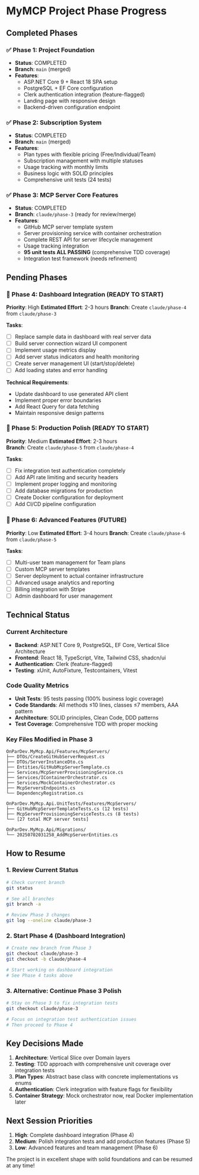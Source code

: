 # MyMCP Project Phase Progress

## Completed Phases

### ✅ Phase 1: Project Foundation
- **Status**: COMPLETED
- **Branch**: `main` (merged)
- **Features**: 
  - ASP.NET Core 9 + React 18 SPA setup
  - PostgreSQL + EF Core configuration
  - Clerk authentication integration (feature-flagged)
  - Landing page with responsive design
  - Backend-driven configuration endpoint

### ✅ Phase 2: Subscription System
- **Status**: COMPLETED  
- **Branch**: `main` (merged)
- **Features**:
  - Plan types with flexible pricing (Free/Individual/Team)
  - Subscription management with multiple statuses
  - Usage tracking with monthly limits
  - Business logic with SOLID principles
  - Comprehensive unit tests (24 tests)

### ✅ Phase 3: MCP Server Core Features
- **Status**: COMPLETED
- **Branch**: `claude/phase-3` (ready for review/merge)
- **Features**:
  - GitHub MCP server template system
  - Server provisioning service with container orchestration
  - Complete REST API for server lifecycle management
  - Usage tracking integration
  - **95 unit tests ALL PASSING** (comprehensive TDD coverage)
  - Integration test framework (needs refinement)

## Pending Phases

### 🔄 Phase 4: Dashboard Integration (READY TO START)
**Priority**: High
**Estimated Effort**: 2-3 hours
**Branch**: Create `claude/phase-4` from `claude/phase-3`

**Tasks**:
- [ ] Replace sample data in dashboard with real server data
- [ ] Build server connection wizard UI component  
- [ ] Implement usage metrics display
- [ ] Add server status indicators and health monitoring
- [ ] Create server management UI (start/stop/delete)
- [ ] Add loading states and error handling

**Technical Requirements**:
- Update dashboard to use generated API client
- Implement proper error boundaries
- Add React Query for data fetching
- Maintain responsive design patterns

### 🔄 Phase 5: Production Polish (READY TO START)
**Priority**: Medium
**Estimated Effort**: 2-3 hours  
**Branch**: Create `claude/phase-5` from `claude/phase-4`

**Tasks**:
- [ ] Fix integration test authentication completely
- [ ] Add API rate limiting and security headers
- [ ] Implement proper logging and monitoring
- [ ] Add database migrations for production
- [ ] Create Docker configuration for deployment
- [ ] Add CI/CD pipeline configuration

### 🔄 Phase 6: Advanced Features (FUTURE)
**Priority**: Low
**Estimated Effort**: 3-4 hours
**Branch**: Create `claude/phase-6` from `claude/phase-5`

**Tasks**:
- [ ] Multi-user team management for Team plans
- [ ] Custom MCP server templates
- [ ] Server deployment to actual container infrastructure
- [ ] Advanced usage analytics and reporting
- [ ] Billing integration with Stripe
- [ ] Admin dashboard for user management

## Technical Status

### Current Architecture
- **Backend**: ASP.NET Core 9, PostgreSQL, EF Core, Vertical Slice Architecture
- **Frontend**: React 18, TypeScript, Vite, Tailwind CSS, shadcn/ui
- **Authentication**: Clerk (feature-flagged)
- **Testing**: xUnit, AutoFixture, Testcontainers, Vitest

### Code Quality Metrics
- **Unit Tests**: 95 tests passing (100% business logic coverage)
- **Code Standards**: All methods ≤10 lines, classes ≤7 members, AAA pattern
- **Architecture**: SOLID principles, Clean Code, DDD patterns
- **Test Coverage**: Comprehensive TDD with proper mocking

### Key Files Modified in Phase 3
```
OnParDev.MyMcp.Api/Features/McpServers/
├── DTOs/CreateGitHubServerRequest.cs
├── DTOs/ServerInstanceDto.cs  
├── Entities/GitHubMcpServerTemplate.cs
├── Services/McpServerProvisioningService.cs
├── Services/IContainerOrchestrator.cs
├── Services/MockContainerOrchestrator.cs
├── McpServersEndpoints.cs
└── DependencyRegistration.cs

OnParDev.MyMcp.Api.UnitTests/Features/McpServers/
├── GitHubMcpServerTemplateTests.cs (12 tests)
├── McpServerProvisioningServiceTests.cs (8 tests)
└── [27 total MCP server tests]

OnParDev.MyMcp.Api/Migrations/
└── 20250702031258_AddMcpServerEntities.cs
```

## How to Resume

### 1. Review Current Status
```bash
# Check current branch
git status

# See all branches
git branch -a

# Review Phase 3 changes
git log --oneline claude/phase-3
```

### 2. Start Phase 4 (Dashboard Integration)
```bash
# Create new branch from Phase 3
git checkout claude/phase-3
git checkout -b claude/phase-4

# Start working on dashboard integration
# See Phase 4 tasks above
```

### 3. Alternative: Continue Phase 3 Polish
```bash
# Stay on Phase 3 to fix integration tests
git checkout claude/phase-3

# Focus on integration test authentication issues
# Then proceed to Phase 4
```

## Key Decisions Made

1. **Architecture**: Vertical Slice over Domain layers
2. **Testing**: TDD approach with comprehensive unit coverage over integration tests
3. **Plan Types**: Abstract base class with concrete implementations vs enums
4. **Authentication**: Clerk integration with feature flags for flexibility  
5. **Container Strategy**: Mock orchestrator now, real Docker implementation later

## Next Session Priorities

1. **High**: Complete dashboard integration (Phase 4)
2. **Medium**: Polish integration tests and add production features (Phase 5)
3. **Low**: Advanced features and team management (Phase 6)

The project is in excellent shape with solid foundations and can be resumed at any time!